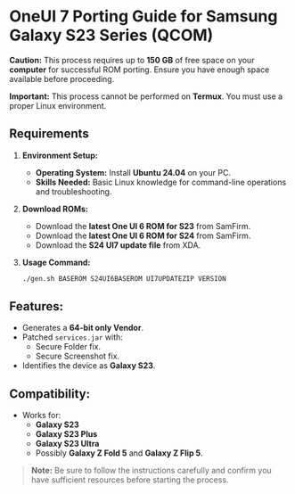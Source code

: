 # OneUI 7 Porting Guide for Samsung Galaxy S23 Series (QCOM)

**Caution:** This process requires up to **150 GB** of free space on your **computer** for successful ROM porting. Ensure you have enough space available before proceeding.

**Important:** This process cannot be performed on **Termux**. You must use a proper Linux environment.

## Requirements
1. **Environment Setup:**
   - **Operating System:** Install **Ubuntu 24.04** on your PC.  
   - **Skills Needed:** Basic Linux knowledge for command-line operations and troubleshooting.

2. **Download ROMs:**
   - Download the **latest One UI 6 ROM for S23** from SamFirm.
   - Download the **latest One UI 6 ROM for S24** from SamFirm.
   - Download the **S24 UI7 update file** from XDA.

3. **Usage Command:**
   ```bash
   ./gen.sh BASEROM S24UI6BASEROM UI7UPDATEZIP VERSION
   ```

## Features:
- Generates a **64-bit only Vendor**.
- Patched `services.jar` with:
  - Secure Folder fix.
  - Secure Screenshot fix.
- Identifies the device as **Galaxy S23**.

## Compatibility:
- Works for:
  - **Galaxy S23** 
  - **Galaxy S23 Plus**
  - **Galaxy S23 Ultra**
  - Possibly **Galaxy Z Fold 5** and **Galaxy Z Flip 5**.

> **Note:** Be sure to follow the instructions carefully and confirm you have sufficient resources before starting the process.
